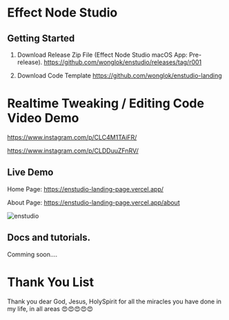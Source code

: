 # Effect Node Studio

## Getting Started

1. Download Release Zip File (Effect Node Studio macOS App: Pre-release).
   https://github.com/wonglok/enstudio/releases/tag/r001

2. Download Code Template
   https://github.com/wonglok/enstudio-landing

# Realtime Tweaking / Editing Code Video Demo

https://www.instagram.com/p/CLC4M1TAiFR/

https://www.instagram.com/p/CLDDuuZFnRV/

## Live Demo

Home Page:
https://enstudio-landing-page.vercel.app/

About Page:
https://enstudio-landing-page.vercel.app/about

![enstudio](https://user-images.githubusercontent.com/4082826/107441562-67fbda80-6b70-11eb-8433-868a7a65f78d.png)

## Docs and tutorials.

Comming soon....

# Thank You List

Thank you dear God, Jesus, HolySpirit for all the miracles you have done in my life, in all areas 😍😍😍😍😍

